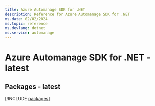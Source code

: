 ```yaml
---
title: Azure Automanage SDK for .NET
description: Reference for Azure Automanage SDK for .NET
ms.date: 02/02/2024
ms.topic: reference
ms.devlang: dotnet
ms.service: automanage
---
```

# Azure Automanage SDK for .NET - latest
## Packages - latest
[!INCLUDE [packages](automanage-index.md)]